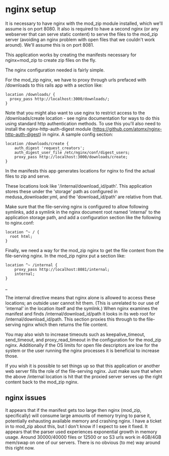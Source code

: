 # nginx setup

It is necessary to have nginx with the mod_zip module installed, which 
we'll assume is on port 8080. It also 
is required to have a second nginx (or any webserver that can serve 
static content) to serve the files to the mod_zip server (avoiding an
nginx problem with open files that we couldn't work around). We'll assume
this is on port 8081.

This application works by creating the manifests
necessary for nginx+mod_zip to create zip files on the fly.

The nginx configuration needed is fairly simple. 

For the mod_zip nginx, we have to proxy through urls prefaced with /downloads to
this rails app with a section like:

    location /downloads/ {
      proxy_pass http://localhost:3000/downloads/;		 
    }	

Note that you might also want to use nginx to restrict access to the
/downloads/create location - see nginx documentation for ways to do 
this using standard http authentication methods. To use this you'll
also need to install the nginx-http-auth-digest module 
(https://github.com/atomx/nginx-http-auth-digest) in nginx. A
sample config section:

    location /downloads/create {
        auth_digest 'request_creators';
        auth_digest_user_file /etc/nginx/conf/digest_users;
        proxy_pass http://localhost:3000/downloads/create;
    }

In the manifests this app generates locations for nginx to find the 
actual files to zip and serve. 

These locations look like '/internal/download_id/path'. This application
stores these under the 'storage' path as configured in 
medusa_downloader.yml, and the 'download_id/path' 
are relative from that. 

Make sure that the file-serving nginx is configured
to allow following symlinks, add a symlink in the nginx document 
root named 'internal' to the application storage
path, and add a configuration section like the following to nginx.conf:

    location ^~ / {
      root html;
    }

Finally, we need a way for the mod_zip nginx to get the file content 
from the file-serving nginx. In the mod_zip nginx put a section like:

	location ^~ /internal {
	    proxy_pass http://localhost:8081/internal;
	    internal;
	}
_

The internal directive means that nginx alone is allowed to access these locations; an outside user cannot hit them.
(This is unrelated to our use of 'internal' in the location itself and the symlink.) When nginx examines the 
manifest and finds /internal/download_id/path it looks in its web root for /internal/download_id/path.
This section proxies this through to the file-serving nginx which then returns
the file content.

You may also wish to increase timeouts such as keepalive_timeout, 
send_timeout, and proxy_read_timeout in the configuration for the 
mod_zip nginx. Additionally if the OS limits for open file descriptors 
are low for the system or the user running the nginx processes 
it is beneficial to increase those.

If you wish it is possible to set things up so that this application or
another web server fills the role of the file-serving nginx. Just make sure
that when the above /internal location is hit that the proxied server
serves up the right content back to the mod_zip nginx.

## nginx issues

It appears that if the manifest gets too large then nginx (mod_zip, specifically) will
consume large amounts of memory trying to  parse it, potentially exhausting available
memory and crashing nginx. I have a ticket in to mod_zip about this, but I don't know 
if I expect to see it fixed. It appears that the parser used experiences exponential growth
in memory usage. Around 30000/40000 files or 12500 or so S3 urls work in 4GB/4GB mem/swap
on one of our servers. There is no obvious (to me) way around this right now. 

    
